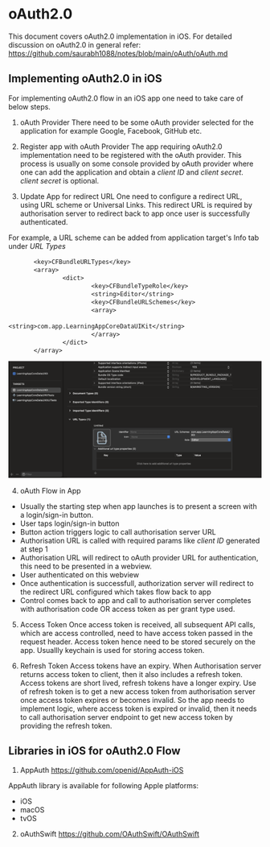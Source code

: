 # oAuth2.0

This document covers oAuth2.0 implementation in iOS.
For detailed discussion on oAuth2.0 in general refer:
https://github.com/saurabh1088/notes/blob/main/oAuth/oAuth.md



## Implementing oAuth2.0 in iOS

For implementing oAuth2.0 flow in an iOS app one need to take care of below steps.

1. oAuth Provider
There need to be some oAuth provider selected for the application for example Google, Facebook, GitHub etc.

2. Register app with oAuth Provider
The app requiring oAuth2.0 implementation need to be registered with the oAuth provider. This process is usually on some
console provided by oAuth provider where one can add the application and obtain a *client ID* and *client secret*. *client secret* is optional.

3. Update App for redirect URL
One need to configure a redirect URL, using URL scheme or Universal Links. This redirect URL is required by authorisation
server to redirect back to app once user is successfully authenticated.

For example, a URL scheme can be added from application target's Info tab under *URL Types*

```
       <key>CFBundleURLTypes</key>
       <array>
               <dict>
                       <key>CFBundleTypeRole</key>
                       <string>Editor</string>
                       <key>CFBundleURLSchemes</key>
                       <array>
                               <string>com.app.LearningAppCoreDataUIKit</string>
                       </array>
               </dict>
       </array>
```

![URL Scheme](resources/urlScehemeXcodeSetting.png "URL Scheme")

4. oAuth Flow in App
- Usually the starting step when app launches is to present a screen with a login/sign-in button.
- User taps login/sign-in button
- Button action triggers logic to call authorisation server URL
- Authorisation URL is called with required params like *client ID* generated at step 1
- Authorisation URL will redirect to oAuth provider URL for authentication, this need to be presented in a webview.
- User authenticated on this webview
- Once authentication is successfull, authorization server will redirect to the redirect URL configured which takes flow back to app
- Control comes back to app and call to authorisation server completes with authorisation code OR access token as per grant type used.

5. Access Token
Once access token is received, all subsequent API calls, which are access controlled, need to have access token passed in
the request header. Access token hence need to be stored securely on the app. Usuallly keychain is used for storing access
token.

6. Refresh Token
Access tokens have an expiry. When Authorisation server returns access token to client, then it also includes a refresh
token. Access tokens are short lived, refresh tokens have a longer expiry. Use of refresh token is to get a new access token
from authorisation server once access token expires or becomes invalid.
So the app needs to implement logic, where access token is expired or invalid, then it needs to call authorisation server
endpoint to get new access token by providing the refresh token.


## Libraries in iOS for oAuth2.0 Flow

1. AppAuth
https://github.com/openid/AppAuth-iOS

AppAuth library is available for following Apple platforms:
- iOS
- macOS
- tvOS

2. oAuthSwift
https://github.com/OAuthSwift/OAuthSwift

